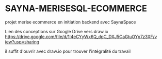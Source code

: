 # SAYNA-MERISESQL-ECOMMERCE
projet merise ecommerce en initiation backend avec SaynaSpace

Lien des conceptions sur Google Drive vers draw.io
https://drive.google.com/file/d/1I4eCYyWx6Q_dpC_DXJ5CaGtuOYp7z3XF/view?usp=sharing

il suffit d'ouvrir avec draw.io pour trouver l'intégralité du travail
